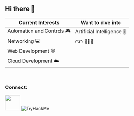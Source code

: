 ## Hi there 👋

| Current Interests | Want to dive into |
|----|----|
| Automation and Controls 🎮 | Artificial Intelligence 🧠 |
| Networking 💻 | GO 🏃🏽‍♂️ |
| Web Development 🕸️ |  |
| Cloud Development ☁️ |  |

<br/>

### Connect:
[<img src="https://pngimg.com/uploads/linkedIn/linkedIn_PNG6.png" width="50"/>](https://www.linkedin.com/in/alecmedina/)
<img src="https://tryhackme-badges.s3.amazonaws.com/alecmedina.png" alt="TryHackMe">

<!--
**alecmedina-code/alecmedina-code** is a ✨ _special_ ✨ repository because its `README.md` (this file) appears on your GitHub profile.

Here are some ideas to get you started:

- 🔭 I’m currently working on ...
- 🌱 I’m currently learning ...
- 👯 I’m looking to collaborate on ...
- 🤔 I’m looking for help with ...
- 💬 Ask me about ...
- 📫 How to reach me: ...
- 😄 Pronouns: ...
- ⚡ Fun fact: ...
-->
